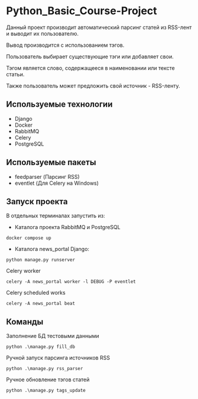 # Python_Basic_Course-Project

Данный проект производит автоматический парсинг статей из RSS-лент и выводит их пользователю.

Вывод производится с использованием тэгов.

Пользователь выбирает существующие тэги или добавляет свои.

Тэгом является слово, содержащееся в наименовании или тексте статьи.

Также пользователь может предложить свой источник - RSS-ленту.

## Используемые технологии

- Django
- Docker
- RabbitMQ
- Celery
- PostgreSQL

## Используемые пакеты
- feedparser (Парсинг RSS)
- eventlet (Для Celery на Windows)

## Запуск проекта

В отдельных терминалах запустить из:

- Каталога проекта RabbitMQ и PostgreSQL
```
docker compose up
```

- Каталога news_portal
Django:
```
python manage.py runserver
```
Celery worker 
```
celery -A news_portal worker -l DEBUG -P eventlet
```
Celery scheduled works
```
celery -A news_portal beat
```

## Команды

Заполнение БД тестовыми данными
```
python .\manage.py fill_db
```

Ручной запуск парсинга источников RSS 
```
python .\manage.py rss_parser
```

Ручное обновление тэгов статей
```
python .\manage.py tags_update
```